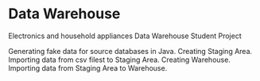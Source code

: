 # Data Warehouse
Electronics and household appliances Data Warehouse Student Project

Generating fake data for source databases in Java.
Creating Staging Area.
Importing data from csv filest to Staging Area.
Creating Warehouse.
Importing data from Staging Area to Warehouse.
